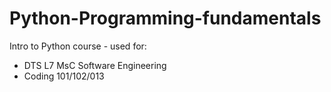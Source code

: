 # Python-Programming-fundamentals
Intro to Python course - used for:

 - DTS L7 MsC Software Engineering
 - Coding 101/102/013
